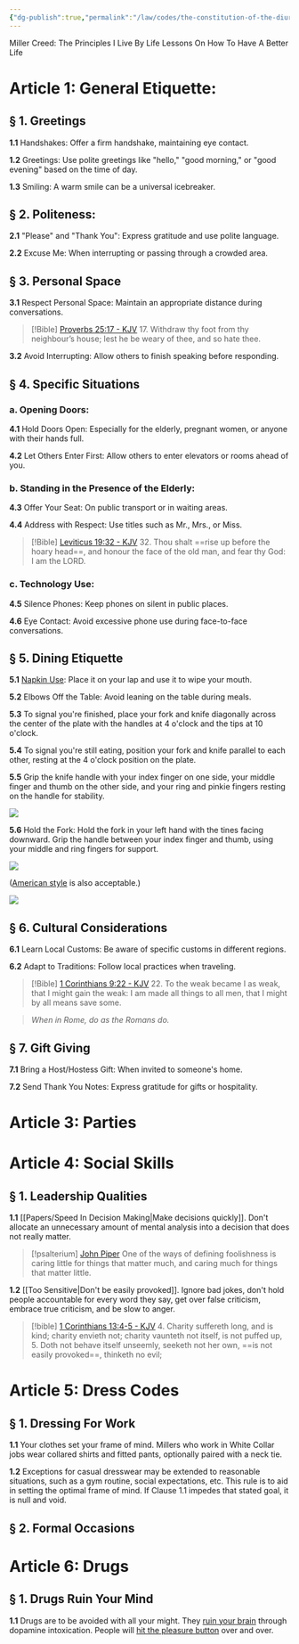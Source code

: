 ```yaml
---
{"dg-publish":true,"permalink":"/law/codes/the-constitution-of-the-diurnal-conduct-of-individual-persons/title-1-social-etiquette/","created":"Nov 22, 2023, 2:01 PM"}
---
```


Miller Creed: The Principles I Live By
Life Lessons On How To Have A Better Life
# Article 1: General Etiquette:

## § 1. Greetings

**1.1** Handshakes: Offer a firm handshake, maintaining eye contact.

**1.2** Greetings: Use polite greetings like "hello," "good morning," or "good evening" based on the time of day.

**1.3** Smiling: A warm smile can be a universal icebreaker.

## § 2. Politeness:

**2.1** "Please" and "Thank You": Express gratitude and use polite language.

**2.2** Excuse Me: When interrupting or passing through a crowded area.

## § 3. Personal Space

**3.1** Respect Personal Space: Maintain an appropriate distance during conversations.

> [!Bible] [Proverbs 25:17 - KJV](https://bible-api.com/proverbs+25:17?translation=kjv)
> 17. Withdraw thy foot from thy neighbour’s house; lest he be weary of thee, and so hate thee.

**3.2** Avoid Interrupting: Allow others to finish speaking before responding.

## § 4. Specific Situations

### a. Opening Doors:

**4.1** Hold Doors Open: Especially for the elderly, pregnant women, or anyone with their hands full.

**4.2** Let Others Enter First: Allow others to enter elevators or rooms ahead of you.

### b. Standing in the Presence of the Elderly:

**4.3** Offer Your Seat: On public transport or in waiting areas.

**4.4** Address with Respect: Use titles such as Mr., Mrs., or Miss.

> [!Bible] [Leviticus 19:32 - KJV](https://bible-api.com/leviticus+19:32?translation=kjv)
> 32. Thou shalt ==rise up before the hoary head==, and honour the face of the old man, and fear thy God: I am the LORD.

### c. Technology Use:

**4.5** Silence Phones: Keep phones on silent in public places.

**4.6** Eye Contact: Avoid excessive phone use during face-to-face conversations.

## § 5.  Dining Etiquette

**5.1** [Napkin Use](https://www.etiquettescholar.com/dining_etiquette/table_manners_2.html): Place it on your lap and use it to wipe your mouth.

**5.2** Elbows Off the Table: Avoid leaning on the table during meals.

**5.3** To signal you're finished, place your fork and knife diagonally across the center of the plate with the handles at 4 o'clock and the tips at 10 o'clock.

**5.4** To signal you're still eating, position your fork and knife parallel to each other, resting at the 4 o'clock position on the plate.

**5.5** Grip the knife handle with your index finger on one side, your middle finger and thumb on the other side, and your ring and pinkie fingers resting on the handle for stability.

![](https://www.etiquettescholar.com/images/dining_etiquette/table_manners/utensils/730-continental-fork.jpg)

**5.6** Hold the Fork: Hold the fork in your left hand with the tines facing downward. Grip the handle between your index finger and thumb, using your middle and ring fingers for support.

![](https://www.etiquettescholar.com/images/dining_etiquette/table_manners/utensils/730-continental-knife.jpg)

([American style](https://www.etiquettescholar.com/dining_etiquette/table_manners_6.html) is also acceptable.)

![](https://www.etiquettescholar.com/images/dining_etiquette/table_manners/utensils/730-american-fork.jpg)
## § 6. Cultural Considerations

**6.1** Learn Local Customs: Be aware of specific customs in different regions.

**6.2** Adapt to Traditions: Follow local practices when traveling.

> [!Bible] [1 Corinthians 9:22 - KJV](https://bible-api.com/1corinthians+9:22?translation=kjv)
> 22. To the weak became I as weak, that I might gain the weak: I am made all things to all men, that I might by all means save some.

> *When in Rome, do as the Romans do.*

## § 7. Gift Giving

**7.1** Bring a Host/Hostess Gift: When invited to someone's home.

**7.2** Send Thank You Notes: Express gratitude for gifts or hospitality.

# Article 3: Parties

# Article 4: Social Skills

## § 1. Leadership Qualities

**1.1** [[Papers/Speed In Decision Making\|Make decisions quickly]]. Don't allocate an unnecessary amount of mental analysis into a decision that does not really matter.

> [!psalterium] [John Piper](https://www.desiringgod.org/messages)
> One of the ways of defining foolishness is caring little for things that matter much, and caring much for things that matter little.

**1.2** [[Too Sensitive\|Don't be easily provoked]]. Ignore bad jokes, don't hold people accountable for every word they say, get over false criticism, embrace true criticism, and be slow to anger.

> [!bible] [1 Corinthians 13:4-5 - KJV](https://bible-api.com/1+Corinthians+13:4-5?translation=kjv)
> 4. Charity suffereth long, and is kind; charity envieth not; charity vaunteth not itself, is not puffed up,
> 5. Doth not behave itself unseemly, seeketh not her own, ==is not easily provoked==, thinketh no evil;

# Article 5: Dress Codes

## § 1. Dressing For Work

**1.1** Your clothes set your frame of mind. Millers who work in White Collar jobs wear collared shirts and fitted pants, optionally paired with a neck tie.

**1.2** Exceptions for casual dresswear may be extended to reasonable situations, such as a gym routine, social expectations, etc. This rule is to aid in setting the optimal frame of mind. If Clause 1.1 impedes that stated goal, it is null and void.

## § 2. Formal Occasions

# Article 6: Drugs

## § 1. Drugs Ruin Your Mind

**1.1** Drugs are to be avoided with all your might. They [ruin your brain](https://www.youtube.com/watch?v=HUngLgGRJpo) through dopamine intoxication. People will [hit the pleasure button](https://www.youtube.com/shorts/qHsgJDx5EeM) over and over.
